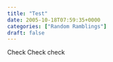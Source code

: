 ```yaml
---
title: "Test"
date: 2005-10-18T07:59:35+0000
categories: ["Random Ramblings"]
draft: false
---
```


Check Check check